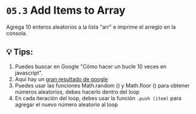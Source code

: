 # `05.3` Add Items to Array

Agrega 10 enteros aleatorios a la lista "arr" e imprime el arreglo en la consola.

## 💡 Tips:

1. Puedes buscar en Google "Cómo hacer un bucle 10 veces en javascript".
2. Aquí hay un [gran resultado de google](https://stackoverflow.com/questions/45024991/run-a-loop-n-times)
3. Puedes usar las funciones Math.random () y Math.floor () para obtener números aleatorios, debes hacerlo dentro del loop
4. En cada iteración del loop, debes usar la función `.push (item)` para agregar el nuevo número aleatorio al loop